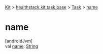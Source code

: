 
[Kit](../../../kit.html) > [healthstack.kit.task.base](../index.html) > [Task](index.html) > [name](name.html)



# name



[androidJvm]\
val [name](name.html): [String](https://kotlinlang.org/api/latest/jvm/stdlib/kotlin/-string/index.html)




